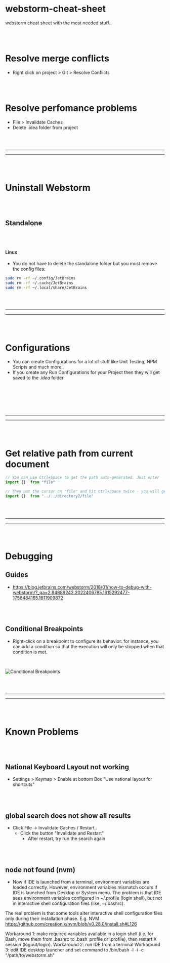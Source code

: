 # webstorm-cheat-sheet
webstorm cheat sheet with the most needed stuff..



<br><br>

# Resolve merge conflicts
- Right click on project > Git > Resolve Conflicts 


<br><br>

# Resolve perfomance problems
- File > Invalidate Caches
- Delete .idea folder from project




























<br><br>
_________________________________________________
_________________________________________________
<br><br>


# Uninstall Webstorm

<br><br>


## Standalone

<br><br>

#### Linux
- You do not have to delete the standalone folder but you must remove the config files:
```bash
sudo rm -rf ~/.config/JetBrains
sudo rm -rf ~/.cache/JetBrains
sudo rm -rf ~/.local/share/JetBrains
```
























<br><br>
_________________________________________________
_________________________________________________
<br><br>



# Configurations
- You can create Configurations for a lot of stuff like Unit Testing, NPM Scripts and much more..
- If you create any Run Configurations for your Project then they will get saved to the *.idea* folder

<br><br>





























<br><br>
_________________________________________________
_________________________________________________
<br><br>

# Get relative path from current document
```javascript
// You can use Ctrl+Space to get the path auto-generated. Just enter
import {}  from "file"

// Then put the cursor on "file" and hit Ctrl+Space twice - you will get
import {}  from "../../directory2/file"
```




































<br><br>
_________________________________________________
_________________________________________________
<br><br>

# Debugging

## Guides 
- https://blog.jetbrains.com/webstorm/2018/01/how-to-debug-with-webstorm/?_ga=2.84889242.2022406785.1615292477-1756484165.1611909872



<br><br>


## Conditional Breakpoints
- Right-click on a breakpoint to configure its behavior: for instance, you can add a condition so that the execution will only be stopped when that condition is met.

<br>

![Conditional Breakpoints](https://www.jetbrains.com/webstorm/guide/static/263243bc708d14f99c09d16001069900/2a4de/tip.png)


































































<br><br>
_________________________________________________
_________________________________________________
<br><br>


# Known Problems

<br><br>

## National Keyboard Layout not working
- Settings > Keymap > Enable at bottom Box "Use national layout for shortcuts"

<br><br>

## global search does not show all results
- Click File -> Invalidate Caches / Restart..
  - Click the button "Invalidate and Restart"
    - After restart, try run the search again

<br><br>

## node not found (nvm)
- Now if IDE is launched from a terminal, environment variables are loaded correctly.
However, environment variables mismatch occurs if IDE is launched from Desktop or System menu. The problem is that IDE sees environment variables configured in ~/.profile (login shell), but not in interactive shell configuration files (like, ~/.bashrc).

The real problem is that some tools alter interactive shell configuration files only during their installation phase.
E.g. NVM https://github.com/creationix/nvm/blob/v0.28.0/install.sh#L126

Workaround 1: make required variables available in a login shell (i.e. for Bash, move them from .bashrc to .bash_profile or .profile), then restart X session (logout/login).
Workaround 2: run IDE from a terminal
Workaround 3: edit IDE desktop launcher and set command to /bin/bash -l -i -c  "/path/to/webstorm.sh"
